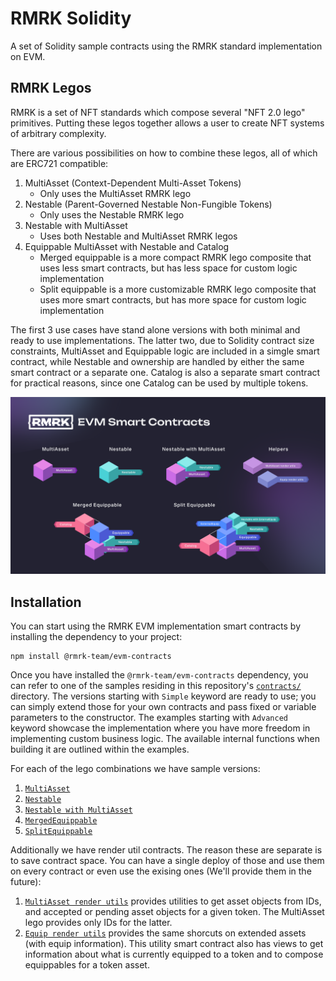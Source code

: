 # RMRK Solidity

A set of Solidity sample contracts using the RMRK standard implementation on EVM.

## RMRK Legos

RMRK is a set of NFT standards which compose several "NFT 2.0 lego" primitives. Putting these legos together allows a
user to create NFT systems of arbitrary complexity.

There are various possibilities on how to combine these legos, all of which are ERC721 compatible:

1. MultiAsset (Context-Dependent Multi-Asset Tokens)
    - Only uses the MultiAsset RMRK lego
2. Nestable (Parent-Governed Nestable Non-Fungible Tokens)
    - Only uses the Nestable RMRK lego
3. Nestable with MultiAsset
    - Uses both Nestable and MultiAsset RMRK legos
4. Equippable MultiAsset with Nestable and Catalog
    - Merged equippable is a more compact RMRK lego composite that uses less smart contracts, but has less space for
    custom logic implementation
    - Split equippable is a more customizable RMRK lego composite that uses more smart contracts, but has more space for
    custom logic implementation

The first 3 use cases have stand alone versions with both minimal and ready to use implementations. The latter two, due
to Solidity contract size constraints, MultiAsset and Equippable logic are included in a simgle smart contract, while
Nestable and ownership are handled by either the same smart contract or a separate one. Catalog is also a separate smart
contract for practical reasons, since one Catalog can be used by multiple tokens.

![RMRK Legos infographic](img/RMRKLegoInfographics.png)

## Installation

You can start using the RMRK EVM implementation smart contracts by installing the dependency to your project:

```
npm install @rmrk-team/evm-contracts
```

Once you have installed the `@rmrk-team/evm-contracts` dependency, you can refer to one of the samples residing in this
repository's [`contracts/`](./contracts/README.md) directory. The versions starting with `Simple` keyword are ready to
use; you can simply extend those for your own contracts and pass fixed or variable parameters to the constructor. The
examples starting with `Advanced` keyword showcase the implementation where you have more freedom in implementing custom
business logic. The available internal functions when building it are outlined within the examples.

For each of the lego combinations we have sample versions:

1. [`MultiAsset`](./contracts/MultiAsset/README.md)
2. [`Nestable`](./contracts/Nestable/README.md)
3. [`Nestable with MultiAsset`](./contracts/NestableMultiAsset/README.md)
4. [`MergedEquippable`](./contracts/MergedEquippable/README.md)
5. [`SplitEquippable`](./contracts/SplitEquippable/README.md)

Additionally we have render util contracts. The reason these are separate is to save contract space. You can have a single deploy of those and use them on every contract or even use the exising ones (We'll provide them in the future):

1. [`MultiAsset render utils`](@rmrk-team/evm/contracts/RMRK/utils/RMRKMultiAssetRenderUtils.sol)
provides utilities to get asset objects from IDs, and accepted or pending asset objects for a given token. The
MultiAsset lego provides only IDs for the latter.
2. [`Equip render utils`](@rmrk-team/evm/contracts/RMRK/utils/RMRKEquipRenderUtils.sol) provides the same
shorcuts on extended assets (with equip information). This utility smart contract also has views to get information
about what is currently equipped to a token and to compose equippables for a token asset.